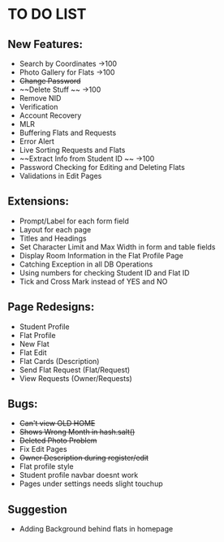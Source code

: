 # TO DO LIST

## New Features:
* Search by Coordinates             ->100
* Photo Gallery for Flats           ->100
* ~~Change Password~~
* ~~Delete Stuff  ~~                    ->100
* Remove NID
* Verification
* Account Recovery
* MLR
* Buffering Flats and Requests
* Error Alert
* Live Sorting Requests and Flats
* ~~Extract Info from Student ID ~~     ->100
* Password Checking for Editing and Deleting Flats
* Validations in Edit Pages

## Extensions:
* Prompt/Label for each form field
* Layout for each page
* Titles and Headings
* Set Character Limit and Max Width in form and table fields
* Display Room Information in the Flat Profile Page
* Catching Exception in all DB Operations
* Using numbers for checking Student ID and Flat ID
* Tick and Cross Mark instead of YES and NO

## Page Redesigns:
* Student Profile
* Flat Profile
* New Flat
* Flat Edit
* Flat Cards (Description)
* Send Flat Request (Flat/Request)
* View Requests (Owner/Requests)

## Bugs:
* ~~Can't view OLD HOME~~
* ~~Shows Wrong Month in hash.salt()~~
* ~~Deleted Photo Problem~~
* Fix Edit Pages
* ~~Owner Description during register/edit~~
* Flat profile style
* Student profile navbar doesnt work
* Pages under settings needs slight touchup

## Suggestion
* Adding Background behind flats in homepage
